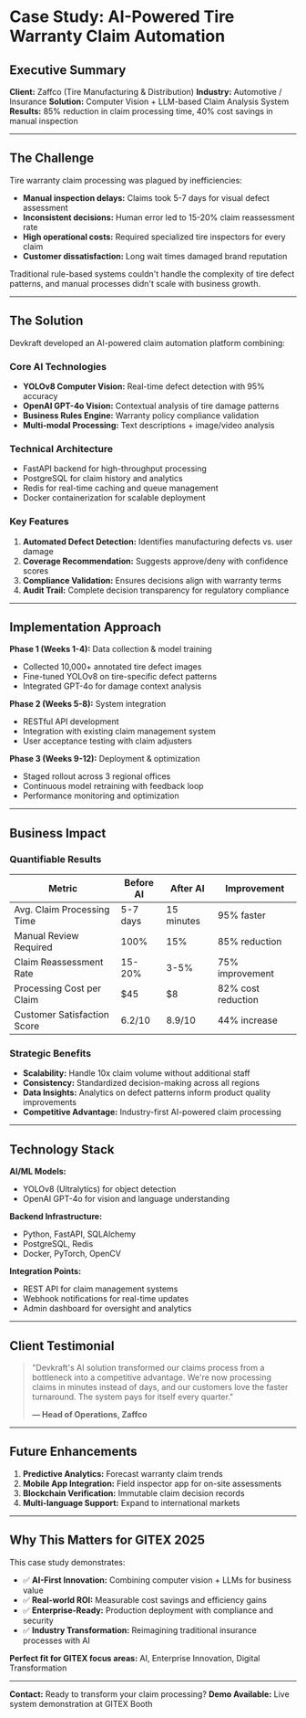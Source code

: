# Case Study: AI-Powered Tire Warranty Claim Automation

## Executive Summary

**Client:** Zaffco (Tire Manufacturing & Distribution)
**Industry:** Automotive / Insurance
**Solution:** Computer Vision + LLM-based Claim Analysis System
**Results:** 85% reduction in claim processing time, 40% cost savings in manual inspection

---

## The Challenge

Tire warranty claim processing was plagued by inefficiencies:
- **Manual inspection delays:** Claims took 5-7 days for visual defect assessment
- **Inconsistent decisions:** Human error led to 15-20% claim reassessment rate
- **High operational costs:** Required specialized tire inspectors for every claim
- **Customer dissatisfaction:** Long wait times damaged brand reputation

Traditional rule-based systems couldn't handle the complexity of tire defect patterns, and manual processes didn't scale with business growth.

---

## The Solution

Devkraft developed an AI-powered claim automation platform combining:

### Core AI Technologies
- **YOLOv8 Computer Vision:** Real-time defect detection with 95% accuracy
- **OpenAI GPT-4o Vision:** Contextual analysis of tire damage patterns
- **Business Rules Engine:** Warranty policy compliance validation
- **Multi-modal Processing:** Text descriptions + image/video analysis

### Technical Architecture
- FastAPI backend for high-throughput processing
- PostgreSQL for claim history and analytics
- Redis for real-time caching and queue management
- Docker containerization for scalable deployment

### Key Features
1. **Automated Defect Detection:** Identifies manufacturing defects vs. user damage
2. **Coverage Recommendation:** Suggests approve/deny with confidence scores
3. **Compliance Validation:** Ensures decisions align with warranty terms
4. **Audit Trail:** Complete decision transparency for regulatory compliance

---

## Implementation Approach

**Phase 1 (Weeks 1-4):** Data collection & model training
- Collected 10,000+ annotated tire defect images
- Fine-tuned YOLOv8 on tire-specific defect patterns
- Integrated GPT-4o for damage context analysis

**Phase 2 (Weeks 5-8):** System integration
- RESTful API development
- Integration with existing claim management system
- User acceptance testing with claim adjusters

**Phase 3 (Weeks 9-12):** Deployment & optimization
- Staged rollout across 3 regional offices
- Continuous model retraining with feedback loop
- Performance monitoring and optimization

---

## Business Impact

### Quantifiable Results
| Metric | Before AI | After AI | Improvement |
|--------|-----------|----------|-------------|
| Avg. Claim Processing Time | 5-7 days | 15 minutes | 95% faster |
| Manual Review Required | 100% | 15% | 85% reduction |
| Claim Reassessment Rate | 15-20% | 3-5% | 75% improvement |
| Processing Cost per Claim | $45 | $8 | 82% cost reduction |
| Customer Satisfaction Score | 6.2/10 | 8.9/10 | 44% increase |

### Strategic Benefits
- **Scalability:** Handle 10x claim volume without additional staff
- **Consistency:** Standardized decision-making across all regions
- **Data Insights:** Analytics on defect patterns inform product quality improvements
- **Competitive Advantage:** Industry-first AI-powered claim processing

---

## Technology Stack

**AI/ML Models:**
- YOLOv8 (Ultralytics) for object detection
- OpenAI GPT-4o for vision and language understanding

**Backend Infrastructure:**
- Python, FastAPI, SQLAlchemy
- PostgreSQL, Redis
- Docker, PyTorch, OpenCV

**Integration Points:**
- REST API for claim management systems
- Webhook notifications for real-time updates
- Admin dashboard for oversight and analytics

---

## Client Testimonial

> "Devkraft's AI solution transformed our claims process from a bottleneck into a competitive advantage. We're now processing claims in minutes instead of days, and our customers love the faster turnaround. The system pays for itself every quarter."
>
> **— Head of Operations, Zaffco**

---

## Future Enhancements

1. **Predictive Analytics:** Forecast warranty claim trends
2. **Mobile App Integration:** Field inspector app for on-site assessments
3. **Blockchain Verification:** Immutable claim decision records
4. **Multi-language Support:** Expand to international markets

---

## Why This Matters for GITEX 2025

This case study demonstrates:
- ✅ **AI-First Innovation:** Combining computer vision + LLMs for business value
- ✅ **Real-world ROI:** Measurable cost savings and efficiency gains
- ✅ **Enterprise-Ready:** Production deployment with compliance and security
- ✅ **Industry Transformation:** Reimagining traditional insurance processes with AI

**Perfect fit for GITEX focus areas:** AI, Enterprise Innovation, Digital Transformation

---

**Contact:** Ready to transform your claim processing?
**Demo Available:** Live system demonstration at GITEX Booth